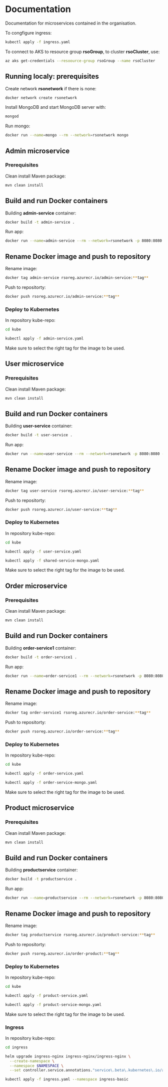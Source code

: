 # Documentation

Documentation for microservices contained in the organisation.

To congfigure ingress:

```bash
kubectl apply -f ingress.yaml 
```

To connect to AKS to resource group **rsoGroup**, to cluster **rsoCluster**, use:

```bash
az aks get-credentials --resoource-group rsoGroup --name rsoCluster
```



## Running localy: prerequisites

Create network **rsonetwork** if there is none:

```bash
docker network create rsonetwork
```

Install MongoDB and start MongoDB server with:
```bash
mongod
```

Run mongo:
```bash
docker run --name=mongo --rm --network=rsonetwork mongo
```



## Admin microservice

### Prerequisites


Clean install Maven package:
```bash
mvn clean install
```


## Build and run Docker containers

Building **admin-service** container:
```bash
docker build -t admin-service .
```

Run app:
```bash
docker run --name=admin-service --rm --network=rsonetwork -p 8080:8080 -e MONGO_USER_URL=MONGO_URL=mongodb://mongo:27017/users admin-service
```

## Rename Docker image and push to repository

Rename image:
```bash
docker tag admin-service rsoreg.azurecr.io/admin-service:**tag**
```

Push to repositorty:
```bash
docker push rsoreg.azurecr.io/admin-service:**tag**
```


### Deploy to Kubernetes

In repository kube-repo:

```bash
cd kube
```
```bash
kubectl apply -f admin-service.yaml 
```

Make sure to select the right tag for the image to be used.



## User microservice

### Prerequisites


Clean install Maven package:
```bash
mvn clean install
```


## Build and run Docker containers

Building **user-service** container:
```bash
docker build -t user-service .
```

Run app:
```bash
docker run --name=user-service --rm --network=rsonetwork -p 8080:8080 -e MONGO_USER_URL=MONGO_URL=mongodb://mongo:27017/users user-service
```

## Rename Docker image and push to repository

Rename image:
```bash
docker tag user-service rsoreg.azurecr.io/user-service:**tag**
```

Push to repositorty:
```bash
docker push rsoreg.azurecr.io/user-service:**tag**
```


### Deploy to Kubernetes

In repository kube-repo:

```bash
cd kube
```
```bash
kubectl apply -f user-service.yaml 
```
```bash
kubectl apply -f shared-service-mongo.yaml 
```

Make sure to select the right tag for the image to be used.



## Order microservice

### Prerequisites


Clean install Maven package:
```bash
mvn clean install
```


## Build and run Docker containers

Building **order-service1** container:
```bash
docker build -t order-service1 .
```

Run app:
```bash
docker run --name=order-service1 --rm --network=rsonetwork -p 8080:8080 -e MONGO_ORDER_URL=MONGO_URL=mongodb://mongo:27017/dev user-service1
```

## Rename Docker image and push to repository

Rename image:
```bash
docker tag order-service1 rsoreg.azurecr.io/order-service:**tag**
```

Push to repositorty:
```bash
docker push rsoreg.azurecr.io/order-service:**tag**
```


### Deploy to Kubernetes

In repository kube-repo:

```bash
cd kube
```
```bash
kubectl apply -f order-service.yaml 
```
```bash
kubectl apply -f order-service-mongo.yaml 
```

Make sure to select the right tag for the image to be used.

## Product microservice

### Prerequisites


Clean install Maven package:
```bash
mvn clean install
```


## Build and run Docker containers

Building **productservice** container:
```bash
docker build -t productservice .
```

Run app:
```bash
docker run --name=productservice --rm --network=rsonetwork -p 8080:8080 -e MONGO_PRODUCTS_URL=MONGO_URL=mongodb://mongo:27017/products productservice
```

## Rename Docker image and push to repository

Rename image:
```bash
docker tag productservice rsoreg.azurecr.io/product-service:**tag**
```

Push to repositorty:
```bash
docker push rsoreg.azurecr.io/order-product:**tag**
```


### Deploy to Kubernetes

In repository kube-repo:

```bash
cd kube
```
```bash
kubectl apply -f product-service.yaml 
```
```bash
kubectl apply -f product-service-mongo.yaml 
```

Make sure to select the right tag for the image to be used.


### Ingress

In repository kube-repo:

```bash
cd ingress
```
```bash
helm upgrade ingress-nginx ingress-nginx/ingress-nginx \
  --create-namespace \
  --namespace $NAMESPACE \
  --set controller.service.annotations."service\.beta\.kubernetes\.io/azure-load-balancer-health-probe-request-path"=/healthz
```
```bash
kubectl apply -f ingress.yaml --namespace ingress-basic 
```
